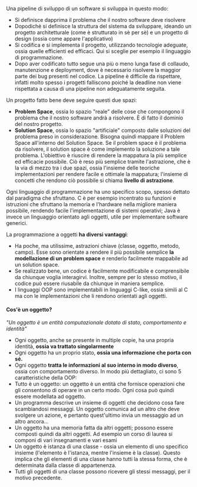 Una pipeline di sviluppo di un software si sviluppa in questo modo:
- Si definisce dapprima il problema che il nostro software deve risolvere
- Dopodichè si definisce la struttura del sistema da sviluppare, ideando un progetto architetturale (come è strutturato in sè per sè) e un progetto di design (ossia come appare l'applicativo)
- Si codifica e si implementa il progetto, utilizzando tecnologie adeguate, ossia quelle efficienti ed efficaci. Qui si sceglie per esempio il linguaggio di programmazione.
- Dopo aver codificato tutto segue una più o meno lunga fase di collaudo, manutenzione e deployment, dove è necessario risolvere la maggior parte dei bug presenti nel codice.
La pipeline è difficile da rispettare, infatti molto spesso i progetti falliscono poiché la deadline non viene rispettata a causa di una pipeline non adeguatamente seguita.

Un progetto fatto bene deve seguire questi due spazi:
- **Problem Space**, ossia lo spazio "reale" delle cose che compongono il problema che il nostro software andrà a risolvere. È di fatto il dominio del nostro progetto.
- **Solution Space**, ossia lo spazio "artificiale" composto dalle soluzioni del problema preso in considerazione. Bisogna quindi mappare il Problem Space all'interno del Solution Space.
Se il problem space è il problema da risolvere, il solution space è come implemento la soluzione a tale problema.
L'obiettivo è riuscire di rendere la mappatura la più semplice ed efficacie possibile. Ciò è reso più semplice tramite l'astrazione, che è la via di mezzo tra i due spazi, ossia l'insieme delle teoriche implementazioni per rendere facile e ottimale la mappatura; l'insieme di concetti che rendono ciò possibile si chiama **livello di astrazione**. 

Ogni linguaggio di programmazione ha uno specifico scopo, spesso dettato dal paradigma che sfruttano. C è per esempio incentrato su funzioni e istruzioni che sfruttano la memoria e l'hardware nella migliore maniera possibile, rendendo facile l'implementazione di sistemi operativi; Java è invece un linguaggio orientato agli oggetti, utile per implementare software generici.

La programmazione a oggetti **ha diversi vantaggi**:
- Ha poche, ma utilissime, astrazioni chiave (classe, oggetto, metodo, campo). Esse sono orientate a rendere il più possibile semplice **la modellazione di un problem space** e renderlo facilmente mappabile ad un solution space. 
- Se realizzato bene, un codice è facilmente modificabile e comprensibile da chiunque voglia interagirvi. Inoltre, sempre per lo stesso motivo, il codice può essere riusabile da chiunque in maniera semplice.
- I linguaggi OOP sono implementabili in linguaggi C-like, ossia simili al C ma con le implementazioni che li rendono orientati agli oggetti.
#### Cos'è un oggetto?
*"Un oggetto è un entità computazionale dotato di stato, comportamento e identità"*
- Ogni oggetto, anche se presente in multiple copie, ha una propria identità, **ossia va trattato singolarmente**
- Ogni oggetto ha un proprio stato, **ossia una informazione che porta con sé.**
- Ogni oggetto **tratta le informazioni al suo interno in modo diverso**, ossia con comportamento diverso.
In modo più dettagliato, ci sono 5 caratteristiche della OOP:
- Tutto è un oggetto: un oggetto è un entità che fornisce operazioni che gli consentono di operare in un certo modo. Ogni cosa può quindi essere modellata ad oggetto.
- Un programma descrive un insieme di oggetti che decidono cosa fare scambiandosi messaggi. Un oggetto comunica ad un altro che deve svolgere un azione, e pertanto quest'ultimo invia un messaggio ad un altro ancora...
- Un oggetto ha una memoria fatta da altri oggetti; possono essere composti quindi da altri oggetti. Ad esempio un corso di laurea si componi di vari insegnamenti e vari esami
- Un oggetto è istanza di una classe - ossia un elemento di uno specifico insieme (l'elemento è l'istanza, mentre l'insieme è la classe). Questo implica che gli elementi di una classe hanno tutti la stessa forma, che è determinata dalla classe di appartenenza.
- Tutti gli oggetti di una classe possono ricevere gli stessi messaggi, per il motivo precedente.